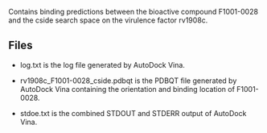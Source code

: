 Contains binding predictions between the bioactive compound F1001-0028 and the cside search space on the virulence factor rv1908c.

## Files

- log.txt is the log file generated by AutoDock Vina.

- rv1908c_F1001-0028_cside.pdbqt is the PDBQT file generated by AutoDock Vina containing the orientation and binding location of F1001-0028.

- stdoe.txt is the combined STDOUT and STDERR output of AutoDock Vina.

